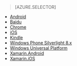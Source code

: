 > [AZURE.SELECTOR]
- [Android](../articles/notification-hubs/notification-hubs-android-push-notification-google-gcm-get-started.md)
- [Baidu](../articles/notification-hubs/notification-hubs-baidu-china-android-notifications-get-started.md)
- [Chrome](../articles/notification-hubs/notification-hubs-chrome-push-notifications-get-started.md)
- [iOS](../articles/notification-hubs/notification-hubs-ios-apple-push-notification-apns-get-started.md)
- [Kindle](../articles/notification-hubs/notification-hubs-kindle-amazon-adm-push-notification.md)
- [Windows Phone Silverlight 8.x](../articles/notification-hubs/notification-hubs-windows-mobile-push-notifications-mpns.md)
- [Windows Universal Platform](../articles/notification-hubs/notification-hubs-windows-store-dotnet-get-started-wns-push-notification.md)
- [Xamarin.Android](../articles/notification-hubs/xamarin-notification-hubs-push-notifications-android-gcm.md)
- [Xamarin.iOS](../articles/notification-hubs/xamarin-notification-hubs-ios-push-notification-apns-get-started.md)



<!--HONumber=sep16_HO1-->


